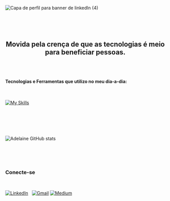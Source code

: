 ![Capa de perfil para banner de linkedIn (4)](https://user-images.githubusercontent.com/90655125/191139201-2bd48996-3599-409b-a6ab-233fa10d9ded.png)


<Br>
<Br>
<Br>
<h2 align="center"> Movida pela crença de que as tecnologias é  meio para beneficiar pessoas. </h2>
<Br>
<Br>


<h4 align="justify"> Tecnologias e Ferramentas que utilizo no meu dia-a-dia: </h4>
<br>


[![My Skills](https://skillicons.dev/icons?i=git,docker,spring,java,react,maven,postgres,mongodb,ts&theme=light)](https://skillicons.dev)



<br>
<br>
<br>
<br>


 

![Adelaine GitHub stats](https://github-readme-stats.vercel.app/api?username=AdelaineDev&show_icons=true&theme=tokyonight) 




 




 
<br>
<br>
<br>
<h3 align="justify"> Conecte-se </h3>
<Br>

[![LinkedIn](https://img.shields.io/badge/LinkedIn-0077B5?style=for-the-badge&logo=linkedin&logoColor=white)](https://www.linkedin.com/in/adelainesantos/) &nbsp;
[![Gmail](https://img.shields.io/badge/Gmail-D14836?style=for-the-badge&logo=gmail&logoColor=white)](mailto:contato.devadelaine@gmail.com)
[![Medium](https://img.shields.io/badge/Medium-12100E?style=for-the-badge&logo=medium&logoColor=white)](https://medium.com/@adelainedev)
